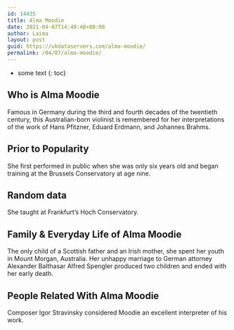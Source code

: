 ```yaml
---
id: 14435
title: Alma Moodie
date: 2021-04-07T14:49:48+00:00
author: Laima
layout: post
guid: https://ukdataservers.com/alma-moodie/
permalink: /04/07/alma-moodie/
---
```


* some text
{: toc}


## Who is Alma Moodie
                  
                  
                  
Famous in Germany during the third and fourth decades of the twentieth century, this Australian-born violinist is remembered for her interpretations of the work of Hans Pfitzner, Eduard Erdmann, and Johannes Brahms.
                  
              
            
              
            
                
                
                
## Prior to Popularity
                  
                  
                  
She first performed in public when she was only six years old and began training at the Brussels Conservatory at age nine.
                  
              
            
              
            
                
                
                
## Random data
                  
                  
                  
She taught at Frankfurt&#8217;s Hoch Conservatory.
                  
              
            
              
            
                
                
                
## Family & Everyday Life of Alma Moodie
                  
                  
                  
The only child of a Scottish father and an Irish mother, she spent her youth in Mount Morgan, Australia. Her unhappy marriage to German attorney Alexander Balthasar Alfred Spengler produced two children and ended with her early death.
                  
              
            
              
            
                
                
                
## People Related With Alma Moodie
                  
                  
                  
Composer Igor Stravinsky considered Moodie an excellent interpreter of his work.
                  
              
            
              
            
                
              
            
              
              
            
            
              
            
          
          
          